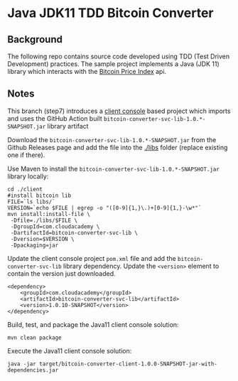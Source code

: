 # Java JDK11 TDD Bitcoin Converter

## Background
The following repo contains source code developed using TDD (Test Driven Development) practices. The sample project implements a Java (JDK 11) library which interacts with the [Bitcoin Price Index](https://www.coindesk.com/coindesk-api) api.

## Notes

This branch (step7) introduces a [client console](https://github.com/cloudacademy/java-tdd-bitcoinconverter/tree/step7/client) based project which imports and uses the GitHub Action built ```bitcoin-converter-svc-lib-1.0.*-SNAPSHOT.jar``` library artifact

Download the ```bitcoin-converter-svc-lib-1.0.*-SNAPSHOT.jar``` from the Github Releases page and add the file into the [./libs](https://github.com/cloudacademy/java-tdd-bitcoinconverter/tree/step7/client/libs) folder (replace existing one if there).

Use Maven to install the ```bitcoin-converter-svc-lib-1.0.*-SNAPSHOT.jar``` library locally:


```
cd ./client
#install bitcoin lib
FILE=`ls libs/`
VERSION=`echo $FILE | egrep -o "([0-9]{1,}\.)+[0-9]{1,}-\w*"`
mvn install:install-file \
 -Dfile=./libs/$FILE \
 -DgroupId=com.cloudacademy \
 -DartifactId=bitcoin-converter-svc-lib \
 -Dversion=$VERSION \
 -Dpackaging=jar
```

Update the client console project ```pom.xml``` file and add the ```bitcoin-converter-svc-lib``` library dependency. Update the `<version>` element to contain the version just downloaded.

```
<dependency>
    <groupId>com.cloudacademy</groupId>
    <artifactId>bitcoin-converter-svc-lib</artifactId>
    <version>1.0.10-SNAPSHOT</version>
</dependency>
```

Build, test, and package the Java11 client console solution:

```
mvn clean package
```

Execute the Java11 client console solution:

```
java -jar target/bitcoin-converter-client-1.0.0-SNAPSHOT-jar-with-dependencies.jar
```